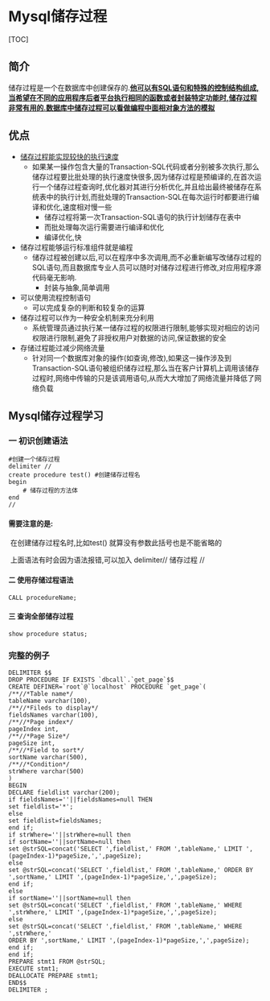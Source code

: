 # Mysql储存过程





[TOC]



## 简介

储存过程是一个在数据库中创建保存的.**<u>他可以有SQL语句和特殊的控制结构组成,当希望在不同的应用程序后者平台执行相同的函数或者封装特定功能时,储存过程非常有用的.数据库中储存过程可以看做编程中面相对象方法的模拟</u>**

## 优点

- <u>储存过程能实现较快的执行速度</u>
  - 如果某一操作包含大量的Transaction-SQL代码或者分别被多次执行,那么储存过程要比批处理的执行速度快很多,因为储存过程是预编译的,在首次运行一个储存过程查询时,优化器对其进行分析优化,并且给出最终被储存在系统表中的执行计划,而批处理的Transaction-SQL在每次运行时都要进行编译和优化,速度相对慢一些
    - 储存过程将第一次Transaction-SQL语句的执行计划储存在表中
    - 而批处理每次运行需要进行编译和优化
    - 编译优化,快
- 储存过程能够运行标准组件就是编程
  - 储存过程被创建以后,可以在程序中多次调用,而不必重新编写改储存过程的SQL语句,而且数据库专业人员可以随时对储存过程进行修改,对应用程序源代码毫无影响.
    - 封装与抽象,简单调用
- 可以使用流程控制语句
  - 可以完成复杂的判断和较复杂的运算
- 储存过程可以作为一种安全机制来充分利用
  - 系统管理员通过执行某一储存过程的权限进行限制,能够实现对相应的访问权限进行限制,避免了非授权用户对数据的访问,保证数据的安全
- 存储过程能过减少网络流量
  - 针对同一个数据库对象的操作(如查询,修改),如果这一操作涉及到Transaction-SQL语句被组织储存过程,那么当在客户计算机上调用该储存过程时,网络中传输的只是该调用语句,从而大大增加了网络流量并降低了网络负载

## Mysql储存过程学习



### 一  初识创建语法

~~~ mysql
#创建一个储存过程
delimiter // 
create procedure test() #创建储存过程名
begin
	# 储存过程的方法体
end
//
~~~



#### 需要注意的是:

​			在创建储存过程名时,比如test() 就算没有参数此括号也是不能省略的

​			上面语法有时会因为语法报错,可以加入 delimiter// 储存过程 //

#### 二 使用存储过程语法

~~~ mysql
CALL procedureName;
~~~



#### 三 查询全部储存过程

~~~ mysql
show procedure status;
~~~



### 完整的例子

~~~mysql
DELIMITER $$  
DROP PROCEDURE IF EXISTS `dbcall`.`get_page`$$  
CREATE DEFINER=`root`@`localhost` PROCEDURE `get_page`(  
/**//*Table name*/  
tableName varchar(100),  
/**//*Fileds to display*/  
fieldsNames varchar(100),  
/**//*Page index*/  
pageIndex int,  
/**//*Page Size*/  
pageSize int,   
/**//*Field to sort*/  
sortName varchar(500),  
/**//*Condition*/  
strWhere varchar(500)  
)  
BEGIN   
DECLARE fieldlist varchar(200);   
if fieldsNames=''||fieldsNames=null THEN  
set fieldlist='*';  
else  
set fieldlist=fieldsNames;   
end if;  
if strWhere=''||strWhere=null then  
if sortName=''||sortName=null then   
set @strSQL=concat('SELECT ',fieldlist,' FROM ',tableName,' LIMIT ',(pageIndex-1)*pageSize,',',pageSize);  
else  
set @strSQL=concat('SELECT ',fieldlist,' FROM ',tableName,' ORDER BY ',sortName,' LIMIT ',(pageIndex-1)*pageSize,',',pageSize);   
end if;  
else  
if sortName=''||sortName=null then  
set @strSQL=concat('SELECT ',fieldlist,' FROM ',tableName,' WHERE ',strWhere,' LIMIT ',(pageIndex-1)*pageSize,',',pageSize);  
else  
set @strSQL=concat('SELECT ',fieldlist,' FROM ',tableName,' WHERE ',strWhere,' 
ORDER BY ',sortName,' LIMIT ',(pageIndex-1)*pageSize,',',pageSize);   
end if;  
end if;   
PREPARE stmt1 FROM @strSQL;   
EXECUTE stmt1;  
DEALLOCATE PREPARE stmt1;  
END$$  
DELIMITER ;  
~~~

